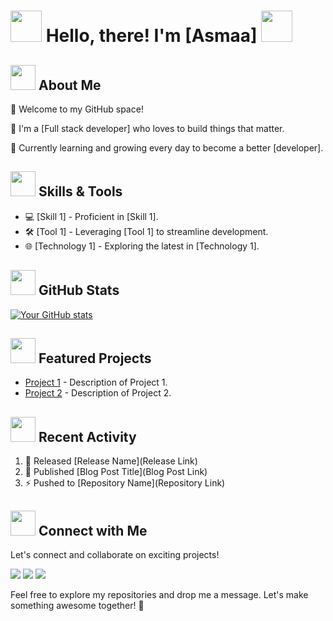 # <img src="https://media.giphy.com/media/3oEduPn6qAP3wcv6Mo/giphy.gif" width="50"> Hello, there! I'm [Asmaa] <img src="https://media.giphy.com/media/3oEduPn6qAP3wcv6Mo/giphy.gif" width="50">

## <img src="https://media.giphy.com/media/26tn33aiTi1jkl6H6/giphy.gif" width="40"> About Me 

👋 Welcome to my GitHub space!

🚀 I'm a [Full stack developer] who loves to build things that matter.

🌱 Currently learning and growing every day to become a better [developer].

## <img src="https://media.giphy.com/media/3o6Zt6Hp3Q3HGIGgx6/giphy.gif" width="40"> Skills & Tools

- 💻 [Skill 1] - Proficient in [Skill 1].
- 🛠️ [Tool 1] - Leveraging [Tool 1] to streamline development.
- 🌐 [Technology 1] - Exploring the latest in [Technology 1].

## <img src="https://media.giphy.com/media/l2Je0u8Oyi7K8L3wQ/giphy.gif" width="40"> GitHub Stats

[![Your GitHub stats](https://github-readme-stats.vercel.app/api?username=YourUsername&show_icons=true&theme=radical)](https://github.com/YourUsername)

## <img src="https://media.giphy.com/media/3o7aTskHEUdgCQAXde/giphy.gif" width="40"> Featured Projects

- [Project 1](Project1Link) - Description of Project 1.
- [Project 2](Project2Link) - Description of Project 2.

## <img src="https://media.giphy.com/media/l378BzHA5FwWFXVSg/giphy.gif" width="40"> Recent Activity

<!--START_SECTION:activity-->
1. 🎉 Released [Release Name](Release Link)
2. 📝 Published [Blog Post Title](Blog Post Link)
3. ⚡️ Pushed to [Repository Name](Repository Link)
<!--END_SECTION:activity-->

## <img src="https://media.giphy.com/media/hvRJCLFzcasrR4ia7z/giphy.gif" width="40"> Connect with Me

Let's connect and collaborate on exciting projects!

[<img src="https://img.shields.io/badge/LinkedIn-Connect-blue?style=flat&logo=linkedin&labelColor=blue">](YourLinkedInLink)
[<img src="https://img.shields.io/badge/Twitter-Follow-blue?style=flat&logo=twitter&labelColor=blue">](YourTwitterLink)
[<img src="https://img.shields.io/badge/Website-Visit-red?style=flat&labelColor=red">](YourWebsiteLink)

Feel free to explore my repositories and drop me a message. Let's make something awesome together! 🚀
